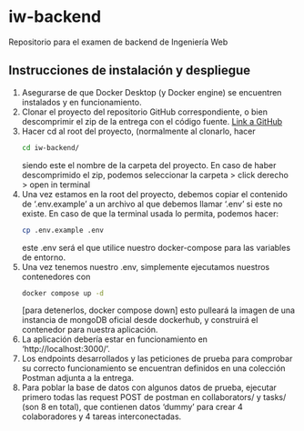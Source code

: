 # iw-backend
Repositorio para el examen de backend de Ingeniería Web

## Instrucciones de instalación y despliegue

1. Asegurarse de que Docker Desktop (y Docker engine) se encuentren instalados y en funcionamiento.
2. Clonar el proyecto del repositorio GitHub correspondiente, o bien descomprimir el zip de la entrega con el código fuente.
[Link a GitHub](https://github.com/antonioortegas/iw-backend.git)
3. Hacer cd al root del proyecto, (normalmente al clonarlo, hacer
    ```bash
    cd iw-backend/
    ```
    siendo este el nombre de la carpeta del proyecto. En caso de haber descomprimido el zip, podemos seleccionar la carpeta > click derecho > open in terminal
4. Una vez estamos en la root del proyecto, debemos copiar el contenido de ‘.env.example’ a un archivo al que debemos llamar ‘.env’ si este no existe. En caso de que la terminal usada lo permita, podemos hacer:
    ```bash
    cp .env.example .env
    ```
    este .env será el que utilice nuestro docker-compose para las variables de entorno.
5. Una vez tenemos nuestro .env, simplemente ejecutamos nuestros contenedores con
    ```bash
    docker compose up -d
    ```
    [para detenerlos, docker compose down]
    esto pulleará la imagen de una instancia de mongoDB oficial desde dockerhub, y construirá el contenedor para nuestra aplicación.
6. La aplicación debería estar en funcionamiento en ‘http://localhost:3000/’.
7. Los endpoints desarrollados y las peticiones de prueba para comprobar su correcto funcionamiento se encuentran definidos en una colección Postman adjunta a la entrega.
8. Para poblar la base de datos con algunos datos de prueba, ejecutar primero todas las request POST de postman en collaborators/ y tasks/ (son 8 en total), que contienen datos ‘dummy’ para crear 4 colaboradores y 4 tareas interconectadas.
